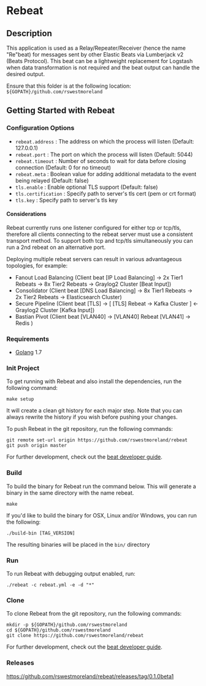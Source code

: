 # Rebeat

## Description

This application is used as a Relay/Repeater/Receiver (hence the name "Re"beat) for  messages sent by other Elastic Beats via Lumberjack v2 (Beats Protocol).  This beat can be a lightweight replacement for Logstash when data transformation is not required and the beat output can handle the desired output.

Ensure that this folder is at the following location:
`${GOPATH}/github.com/rswestmoreland`

## Getting Started with Rebeat

### Configuration Options

- `rebeat.address` : The address on which the process will listen (Default: 127.0.0.1)
- `rebeat.port` : The port on which the process will listen (Default: 5044)
- `rebeat.timeout` : Number of seconds to wait for data before closing connection (Default: 0 for no timeout)
- `rebeat.meta` : Boolean value for adding additional metadata to the event being relayed (Default: false)
- `tls.enable` : Enable optional TLS support (Default: false)
- `tls.certification` : Specify path to server's tls cert (pem or crt format)
- `tls.key` : Specify path to server's tls key

#### Considerations

Rebeat currently runs one listener configured for either tcp or tcp/tls, therefore all clients connecting to the rebeat server must use a consistent transport method.  To support both tcp and tcp/tls simultaneously you can run a 2nd rebeat on an alternative port.

Deploying multiple rebeat servers can result in various advantageous topologies, for example:

- Fanout Load Balancing (Client beat [IP Load Balancing] -> 2x Tier1 Rebeats -> 8x Tier2 Rebeats -> Graylog2 Cluster [Beat Input])
- Consolidator (Client beat [DNS Load Balancing] -> 8x Tier1 Rebeats -> 2x Tier2 Rebeats -> Elasticsearch Cluster)
- Secure Pipeline (Client beat [TLS] -> [ [TLS] Rebeat -> Kafka Cluster ] <- Graylog2 Cluster [Kafka Input])
- Bastian Pivot (Client beat [VLAN40] -> [VLAN40] Rebeat [VLAN41] -> Redis )


### Requirements

* [Golang](https://golang.org/dl/) 1.7

### Init Project
To get running with Rebeat and also install the
dependencies, run the following command:

```
make setup
```

It will create a clean git history for each major step. Note that you can always rewrite the history if you wish before pushing your changes.

To push Rebeat in the git repository, run the following commands:

```
git remote set-url origin https://github.com/rswestmoreland/rebeat
git push origin master
```

For further development, check out the [beat developer guide](https://www.elastic.co/guide/en/beats/libbeat/current/new-beat.html).

### Build

To build the binary for Rebeat run the command below. This will generate a binary
in the same directory with the name rebeat.

```
make
```

If you'd like to build the binary for OSX, Linux and/or Windows, you can run the following:

```
./build-bin [TAG_VERSION]
```

The resulting binaries will be placed in the `bin/` directory


### Run

To run Rebeat with debugging output enabled, run:

```
./rebeat -c rebeat.yml -e -d "*"
```


### Clone

To clone Rebeat from the git repository, run the following commands:

```
mkdir -p ${GOPATH}/github.com/rswestmoreland
cd ${GOPATH}/github.com/rswestmoreland
git clone https://github.com/rswestmoreland/rebeat
```


For further development, check out the [beat developer guide](https://www.elastic.co/guide/en/beats/libbeat/current/new-beat.html).

### Releases

https://github.com/rswestmoreland/rebeat/releases/tag/0.1.0beta1


